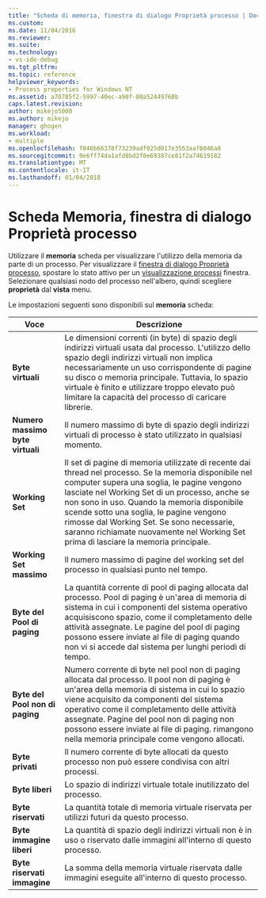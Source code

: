 ```yaml
---
title: "Scheda di memoria, finestra di dialogo Proprietà processo | Documenti Microsoft"
ms.custom: 
ms.date: 11/04/2016
ms.reviewer: 
ms.suite: 
ms.technology:
- vs-ide-debug
ms.tgt_pltfrm: 
ms.topic: reference
helpviewer_keywords:
- Process properties for Windows NT
ms.assetid: a70785f2-5997-40ec-a90f-80a52449768b
caps.latest.revision: 
author: mikejo5000
ms.author: mikejo
manager: ghogen
ms.workload:
- multiple
ms.openlocfilehash: f846b66378f73239adf025d017e3553aaf6046a8
ms.sourcegitcommit: 9e6ff74da1afd8bd2f0e69387ce81f2a74619182
ms.translationtype: MT
ms.contentlocale: it-IT
ms.lasthandoff: 01/04/2018
---
```

# <a name="memory-tab-process-properties-dialog-box"></a>Scheda Memoria, finestra di dialogo Proprietà processo
Utilizzare il **memoria** scheda per visualizzare l'utilizzo della memoria da parte di un processo. Per visualizzare il [finestra di dialogo Proprietà processo](../debugger/process-properties-dialog-box.md), spostare lo stato attivo per un [visualizzazione processi](../debugger/processes-view.md) finestra. Selezionare qualsiasi nodo del processo nell'albero, quindi scegliere **proprietà** dal **vista** menu.  
  
 Le impostazioni seguenti sono disponibili sul **memoria** scheda:  
  
|Voce|Descrizione|  
|-----------|-----------------|  
|**Byte virtuali**|Le dimensioni correnti (in byte) di spazio degli indirizzi virtuali usata dal processo. L'utilizzo dello spazio degli indirizzi virtuali non implica necessariamente un uso corrispondente di pagine su disco o memoria principale. Tuttavia, lo spazio virtuale è finito e utilizzare troppo elevato può limitare la capacità del processo di caricare librerie.|  
|**Numero massimo byte virtuali**|Il numero massimo di byte di spazio degli indirizzi virtuali di processo è stato utilizzato in qualsiasi momento.|  
|**Working Set**|Il set di pagine di memoria utilizzate di recente dai thread nel processo. Se la memoria disponibile nel computer supera una soglia, le pagine vengono lasciate nel Working Set di un processo, anche se non sono in uso. Quando la memoria disponibile scende sotto una soglia, le pagine vengono rimosse dal Working Set. Se sono necessarie, saranno richiamate nuovamente nel Working Set prima di lasciare la memoria principale.|  
|**Working Set massimo**|Il numero massimo di pagine del working set del processo in qualsiasi punto nel tempo.|  
|**Byte del Pool di paging**|La quantità corrente di pool di paging allocata dal processo. Pool di paging è un'area di memoria di sistema in cui i componenti del sistema operativo acquisiscono spazio, come il completamento delle attività assegnate. Le pagine del pool di paging possono essere inviate al file di paging quando non vi si accede dal sistema per lunghi periodi di tempo.|  
|**Byte del Pool non di paging**|Numero corrente di byte nel pool non di paging allocata dal processo. Il pool non di paging è un'area della memoria di sistema in cui lo spazio viene acquisito da componenti del sistema operativo come il completamento delle attività assegnate. Pagine del pool non di paging non possono essere inviate al file di paging. rimangono nella memoria principale come vengono allocati.|  
|**Byte privati**|Il numero corrente di byte allocati da questo processo non può essere condivisa con altri processi.|  
|**Byte liberi**|Lo spazio di indirizzi virtuale totale inutilizzato del processo.|  
|**Byte riservati**|La quantità totale di memoria virtuale riservata per utilizzi futuri da questo processo.|  
|**Byte immagine liberi**|La quantità di spazio degli indirizzi virtuali non è in uso o riservato dalle immagini all'interno di questo processo.|  
|**Byte riservati immagine**|La somma della memoria virtuale riservata dalle immagini eseguite all'interno di questo processo.|